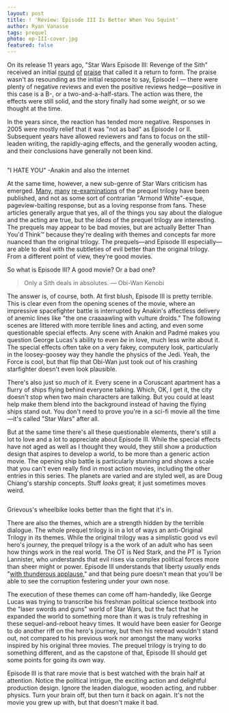 ```yaml
---
layout: post
title: ! 'Review: Episode III Is Better When You Squint'
author: Ryan Vanasse
tags: prequel
photo: ep-III-cover.jpg
featured: false
---
```


On its release 11 years ago, "Star Wars  Episode III: Revenge of the Sith" received an initial [round](http://www.slate.com/articles/arts/movies/2005/05/the_passion_of_the_sith.html) [of](http://www.ew.com/article/2005/05/18/star-wars-episode-iii-revenge-sith) [praise](http://www.washingtonpost.com/wp-dyn/articles/A2017-2005May18.html) that called it a return to form. The praise wasn't as resounding as the initial response to say, Episode I — there were plenty of negative reviews and even the positive reviews hedge—positive in this case is a B-, or a two-and-a-half-stars. The action was there, the effects were still solid, and the story finally had some *weight*, or so we thought at the time.

In the years since, the reaction has tended more negative. Responses in 2005 were mostly relief that it was "not as bad" as Episode I or II. Subsequent years have allowed reviewers and fans to focus on the still-leaden writing, the rapidly-aging effects, and the generally wooden acting, and their conclusions have generally not been kind.

<img src="{{ site.base_url }}/img/ep-III-1.jpg" alt="" class="post-pic">
<p class="caption">"I HATE YOU" -Anakin and also the internet</p>

At the same time, however, a new sub-genre of Star Wars criticism has emerged. [Many](http://geekandsundry.com/in-defense-of-the-star-wars-prequel-trilogy/), [many](http://www.themarysue.com/in-defense-of-the-star-wars-prequels-let-go-of-your-hate/) [re-examinations](http://www.avclub.com/article/star-wars-prequels-dont-deserve-your-hatred-226732) of the prequel trilogy have been published, and not as some sort of contrarian "Armond White"-esque, pageview-baiting response, but as a loving response from fans. These articles generally argue that yes, all of the things you say about the dialogue and the acting are true, but the *ideas* of the prequel trilogy are interesting. The prequels may appear to be bad movies, but are actually Better Than You'd Think™ because they're dealing with themes and concepts far more nuanced than the original trilogy. The prequels—and Episode III especially—are able to deal with the subtleties of evil better than the original trilogy. From a different point of view, they're good movies.

So what is Episode III? A good movie? Or a bad one?

> Only a Sith deals in absolutes. — Obi-Wan Kenobi

The answer is, of course, both. At first blush, Episode III is pretty terrible. This is clear even from the opening scenes of the movie, where an impressive spacefighter battle is interrupted by Anakin's affectless delivery of anemic lines like "the one craaaawling with vulture droids." The following scenes are littered with more terrible lines and acting, and even some questionable special effects. Any scene with Anakin and Padmé makes you question George Lucas's ability to even *be* in love, much less write about it. The special effects often take on a very fakey, computery look, particularly in the loosey-goosey way they handle the physics of the Jedi. Yeah, the Force is cool, but that flip that Obi-Wan just took out of his crashing starfighter doesn't even look plausible. 

There's also just so *much* of it. Every scene in a Coruscant apartment has a flurry of ships flying behind everyone talking. Which, OK, I get it, the city doesn't stop when two main characters are talking. But you could at least help make them blend into the background instead of having the flying ships stand out. You don't need to prove you're in a sci-fi movie all the time—it's called "Star Wars" after all.

But at the same time there's all these questionable elements, there's still a lot to love and a lot to appreciate about Episode III. While the special effects have not aged as well as I thought they would, they still show a production design that aspires to develop a world, to be more than a generic action movie. The opening ship battle is particularly stunning and shows a scale that you can't even really find in most action movies, including the other entries in this series. The planets are varied and are styled well, as are Doug Chiang's starship concepts. Stuff *looks* great; it just sometimes moves weird.

<img src="{{ site.base_url }}/img/ep-III-2.jpg" alt="" class="post-pic">
<p class="caption">Grievous's wheelbike looks better than the fight that it's in.</p>

There are also the themes, which are a strength hidden by the terrible dialogue. The whole prequel trilogy is in a lot of ways an anti-Original Trilogy in its themes. While the original trilogy was a simplistic good vs evil hero's journey, the prequel trilogy is a the work of an adult who has seen how things work in the real world. The OT is Ned Stark, and the PT is Tyrion Lannister, who understands that evil rises via complex political forces more than sheer might or power. Episode III understands that liberty *usually* ends "[with thunderous applause](https://youtu.be/V1FFVWEQnSM)," and that being pure doesn't mean that you'll be able to see the corruption festering under your own nose. 

The execution of these themes can come off ham-handedly, like George Lucas was trying to transcribe his freshman political science textbook into the "laser swords and guns" world of Star Wars, but the fact that he expanded the world to something more than it was is truly refreshing in these sequel-and-reboot heavy times. It would have been easier for George to do another riff on the hero's journey, but then his retread wouldn't stand out, not compared to his previous work nor amongst the many works inspired by his original three movies. The prequel trilogy is trying to do something different, and as the capstone of that, Episode III should get some points for going its own way.

Episode III is that rare movie that is best watched with the brain half at attention. Notice the political intrigue, the exciting action and delightful production design. Ignore the leaden dialogue, wooden acting, and rubber physics. Turn your brain off, but then turn it back on again. It's not the movie you grew up with, but that doesn't make it bad.